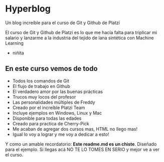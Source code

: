 # Hyperblog

Un blog increíble para el curso de Git y Github de Platzi

El curso de Git y Github de Platzi es lo que me hacía falta para triplicar mi salario y lanzarme a la industria del tejido de lana sintética con Machine Learning

- niñita

## En este curso vemos de todo
- Todos los comandos de Git
- El flujo de trabajo en Github
- El verdadero amor por las buenas prácticas
- Trucos muy locos del profesor
- Las personalidades múltiples de Freddy
- Creado por el increíble Platzi Team
- Incluye ejemplos en Windows, Linux y Mac
- Disponible para todas las edades
- Creado para practica de Cherry-Pick
- Me acaban de agregar dos cursos mas, HTML no llego mas!
- Igual lo voy a lograr y me voy a dedicar a esto!

Y como un amable recordatorio: **Este readme.md es un chiste**. Diseñado para el ejemplo. Si llegas acá NO TE LO TOMES EN SERIO y mejor ve a ver el curso.
